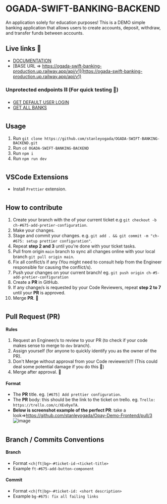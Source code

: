  # OGADA-SWIFT-BANKING-BACKEND
 

An application solely for education purposes! This is a DEMO simple banking application that allows users to create accounts, deposit, withdraw, and transfer funds between accounts.

## Live links 🚀
- [DOCUMENTATION](https://documenter.getpostman.com/view/11253311/2s93z5842M#intro)
- [BASE URL => https://ogada-swift-banking-production.up.railway.app/api/v1](https://ogada-swift-banking-production.up.railway.app/api/v1)


### Unprotected endpoints ⛓ (For quick testing 🧪)
- [GET DEFAULT USER LOGIN](https://ogada-swift-banking-production.up.railway.app/api/v1/users/default-user-login)
- [GET ALL BANKS](https://ogada-swift-banking-production.up.railway.app/api/v1/banks)


#

## Usage

1. Run `git clone https://github.com/stanleyogada/OGADA-SWIFT-BANKING-BACKEND.git`
2. Run `cd OGADA-SWIFT-BANKING-BACKEND`
3. Run `npm i`
4. Run `npm run dev`

#

## VSCode Extensions

- Install `Prettier` extension.

#

## How to contribute

1. Create your branch with the of your current ticket e.g `git checkout -b ch-#675-add-pretier-configuration`.
2. Make your changes.
3. Stage and commit your changes. e.g. `git add . && git commit -m "ch-#675: setup prettier configuration"`.
4. Repeat **step 2 and 3** until you're done with your ticket tasks.
5. Pull from origin `main` branch to sync all changes online with your local branch `git pull origin main`.
6. Fix all conflict/s if any (You might need to consult help from the Engineer responsible for causing the conflict/s).
7. Push your changes on your current branch! eg. `git push origin ch-#5-add-pretier-configuration`
8. Create a **PR** in GitHub.
9. If any change/s is requested by your Code Reviewers, repeat **step 2 to 7** until your **PR** is approved.
10. Merge **PR**. 🚢

#

## Pull Request (**PR**)

#### Rules

1. Request an Engineer/s to review to your PR (to check if your code makes sense to merge to `dev` branch).
2. Assign yourself (for anyone to quickly identify you as the owner of the PR).
3. Don't Merge without approval from your Code reviewer/s!!! (This could deal some potential damage if you do this 🥴)
4. Merge after approval. 🚢

#### Format

- The **PR** title. eg. `[#675] Add prettier configuration`.
- The **PR** body: this should be the link to the ticket on trello. eg. `Trello: https://trello.com/c/XEv0yeTA`.
- **Below is screenshot example of the perfect PR**: take a look=>https://github.com/stanleyogada/Opay-Demo-Frontend/pull/3
  ![image](https://user-images.githubusercontent.com/104577296/221747744-f5a893cf-ae75-4a63-ba69-9016798e47a9.png)

#

## Branch / Commits Conventions

#### Branch

- Format `<ch|ft|bg>-#ticket-id-<ticket-title>`
- Example `ft-#675-add-button-component`

#### Commit

- Format `<ch|ft|bg>-#ticket-id: <short description>`
- Example `bg-#675: fix all failing links`
